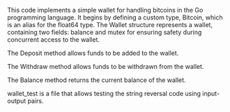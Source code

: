 This code implements a simple wallet for handling bitcoins in the Go programming language. It begins by defining a custom type, Bitcoin, which is an alias for the float64 type. The Wallet structure represents a wallet, containing two fields: balance and mutex for ensuring safety during concurrent access to the wallet.

The Deposit method allows funds to be added to the wallet.

The Withdraw method allows funds to be withdrawn from the wallet.

The Balance method returns the current balance of the wallet.


wallet_test is a file that allows testing the string reversal code using input-output pairs.

